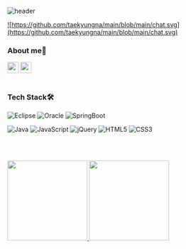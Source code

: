  ![header](https://capsule-render.vercel.app/api?type=waving&color=F9DBED&height=150&section=header&text=%20&fontSize=50&fontColor=3B3838&)
 
<div align="left" width="100%">
<a href="https://github.com/taekyungna"> 
 
![https://github.com/taekyungna/main/blob/main/chat.svg](https://github.com/taekyungna/main/blob/main/chat.svg)
</a>



<h3>About me🎵</h3>
 
<a href="https://velog.io/@imxorud/series"><img src="https://img.shields.io/badge/Tech%20Blog-1BC895?style=flat-square&logo=Vimeo&logoColor=white&link=https://velog.io/@imxorud " style="max-width: 100%;height: 25px;"/></a>
<a href="mailto:imxorud@gmail.com"><img src="https://img.shields.io/badge/imxorud@gmail.com-d14836?style=flat-square&logo=Gmail&logoColor=white&link=imxorud@gmail.com"  style="max-width: 100%;height: 25px;"/></a>
<br><br>

 <h3>Tech Stack🛠️</h3>
 
 ![Eclipse](https://img.shields.io/badge/Eclipse-FE7A16.svg?style=for-the-badge&logo=Eclipse&logoColor=white)  ![Oracle](https://img.shields.io/badge/Oracle-F80000?style=for-the-badge&logo=oracle&logoColor=white) ![SpringBoot](https://img.shields.io/badge/spring%20Boot-%236DB33F.svg?style=for-the-badge&logo=spring&logoColor=white)
 
 ![Java](https://img.shields.io/badge/java-%23ED8B00.svg?style=for-the-badge&logo=java&logoColor=white)
 ![JavaScript](https://img.shields.io/badge/javascript-%23323330.svg?style=for-the-badge&logo=javascript&logoColor=%23F7DF1E) ![jQuery](https://img.shields.io/badge/jquery-%230769AD.svg?style=for-the-badge&logo=jquery&logoColor=white) ![HTML5](https://img.shields.io/badge/html5-%23E34F26.svg?style=for-the-badge&logo=html5&logoColor=white) ![CSS3](https://img.shields.io/badge/css3-%231572B6.svg?style=for-the-badge&logo=css3&logoColor=white)
  
<br><br>

<a href="https://github.com/taekyungna">
  <img height="180em" src="https://github-readme-stats.vercel.app/api?username=taekyungna&custom_title=Taekyung's&nbsp;github&nbsp;🎀&show_icons=true&border_color=F9DBED&title_color=F5B1D3&text_color=777&include_all_commits=true&count_private=true&hide_border=true"/>
  <img height="180em" src="https://github-readme-stats.vercel.app/api/top-langs/?username=taekyungna&layout=compact&bg_color=FFF&border_color=FCE9E7&title_color=F5B1D3&text_color=777&hide_border=true"/>
</a>
</div>
